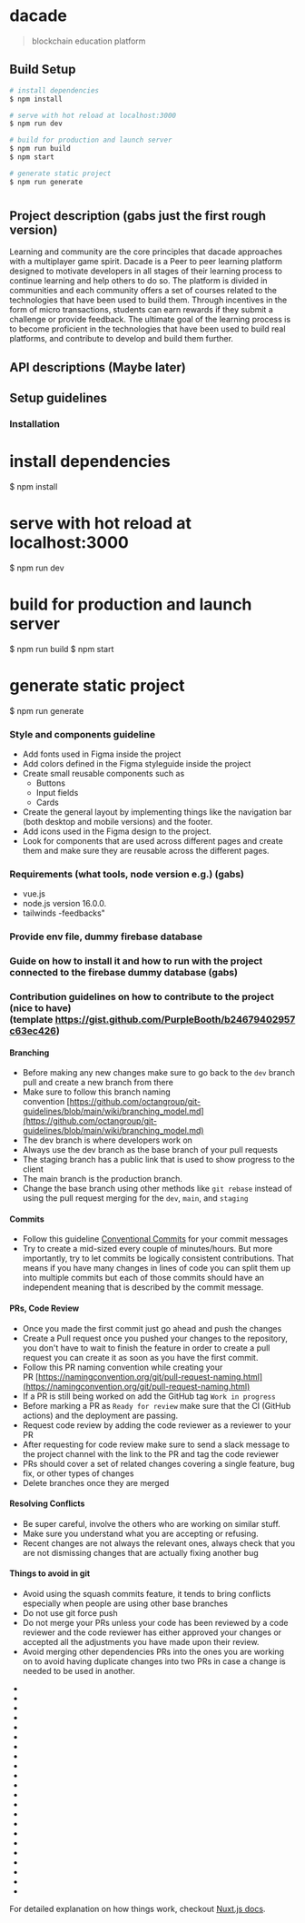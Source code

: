 # dacade

> blockchain education platform

## Build Setup

```bash
# install dependencies
$ npm install

# serve with hot reload at localhost:3000
$ npm run dev

# build for production and launch server
$ npm run build
$ npm start

# generate static project
$ npm run generate
```

#

## Project description (gabs just the first rough version)

Learning and community are the core principles that dacade approaches with a multiplayer game spirit. Dacade is a Peer to peer learning platform designed to motivate developers in all stages of their learning process to continue learning and help others to do so. The platform is divided in communities and each community offers a set of courses related to the technologies that have been used to build them. 
Through incentives in the form of micro transactions, students can earn rewards if they submit a challenge or provide feedback. The ultimate goal of the learning process is to become proficient in the technologies that have been used to build real platforms, and contribute to develop and build them further. 



## API descriptions (Maybe later)

## Setup guidelines

### Installation

# install dependencies
$ npm install

# serve with hot reload at localhost:3000
$ npm run dev

# build for production and launch server
$ npm run build
$ npm start

# generate static project
$ npm run generate


### Style and components guideline

- Add fonts used in Figma inside the project
- Add colors defined in the Figma styleguide inside the project
- Create small reusable components such as
    - Buttons
    - Input fields
    - Cards
- Create the general layout by implementing things like the navigation bar (both desktop and mobile versions) and the footer.
- Add icons used in the Figma design to the project.
- Look for components that are used across different pages and create them and make sure they are reusable across the different pages.



### Requirements (what tools, node version e.g.) (gabs)

- vue.js
- node.js version 16.0.0.
- tailwinds
-feedbacks"



### Provide env file, dummy firebase database


### Guide on how to install it and how to run with the project connected to the firebase dummy database (gabs)


### Contribution guidelines on how to contribute to the project (nice to have) (template https://gist.github.com/PurpleBooth/b24679402957c63ec426)


#### Branching

- Before making any new changes make sure to go back to the `dev` branch pull and create a new branch from there
- Make sure to follow this branch naming convention [https://github.com/octangroup/git-guidelines/blob/main/wiki/branching_model.md](https://github.com/octangroup/git-guidelines/blob/main/wiki/branching_model.md)
- The dev branch is where developers work on
- Always use the dev branch as the base branch of your pull requests
- The staging branch has a public link that is used to show progress to the client
- The main branch is the production branch.
- Change the base branch using other methods like `git rebase` instead of using the pull request merging for the `dev`, `main`, and `staging`

#### Commits

- Follow this guideline [Conventional Commits](https://www.conventionalcommits.org/en/v1.0.0/) for your commit messages
- Try to create a mid-sized every couple of minutes/hours. But more importantly, try to let commits be logically consistent contributions. That means if you have many changes in lines of code you can split them up into multiple commits but each of those commits should have an independent meaning that is described by the commit message.

#### PRs, Code Review

- Once you made the first commit just go ahead and push the changes
- Create a Pull request once you pushed your changes to the repository, you don't have to wait to finish the feature in order to create a pull request you can create it as soon as you have the first commit.
- Follow this PR naming convention while creating your PR [https://namingconvention.org/git/pull-request-naming.html](https://namingconvention.org/git/pull-request-naming.html)
- If a PR is still being worked on add the GitHub tag `Work in progress`
- Before marking a PR as `Ready for review` make sure that the CI (GitHub actions) and the deployment are passing.
- Request code review by adding the code reviewer as a reviewer to your PR
- After requesting for code review make sure to send a slack message to the project channel with the link to the PR and tag the code reviewer
- PRs should cover a set of related changes covering a single feature, bug fix, or other types of changes
- Delete branches once they are merged

#### Resolving Conflicts

- Be super careful, involve the others who are working on similar stuff.
- Make sure you understand what you are accepting or refusing.
- Recent changes are not always the relevant ones, always check that you are not dismissing changes that are actually fixing another bug

#### Things to avoid in git

- Avoid using the squash commits feature, it tends to bring conflicts especially when people are using other base branches
- Do not use git force push
- Do not merge your PRs unless your code has been reviewed by a code reviewer and the code reviewer has either approved your changes or accepted all the adjustments you have made upon their review.
- Avoid merging other dependencies PRs into the ones you are working on to avoid having duplicate changes into two PRs in case a change is needed to be used in another.


* 
* 
* 
* 
* 
* 
* 
* 
* 
* 
* 
* 
* 
* 
* 
* 
* 
* 
* 
* 
* 
* 

For detailed explanation on how things work, checkout [Nuxt.js docs](https://nuxtjs.org).

